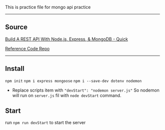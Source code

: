 This is practice file for mongo api practice

---
## Source

[Build A REST API With Node.js, Express, & MongoDB - Quick](https://www.youtube.com/watch?v=fgTGADljAeg&t=1s)

[Reference Code Repo](https://github.com/WebDevSimplified/Your-First-Node-REST-API)

---

## Install

`npm init`
`npm i express mongoose`
`npm i --save-dev dotenv nodemon`

- Replace scripts item with `"devStart": "nodemon server.js"` So nodemon will run on `server.js` fil with `node devStart` command.

## Start

run `npm run devStart` to start the server